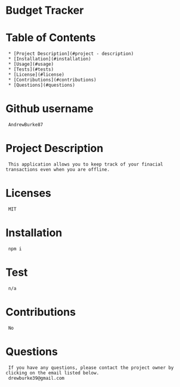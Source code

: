 # **Budget Tracker**

# Table of Contents

     * [Project Description](#project - description)
     * [Installation](#installation)
     * [Usage](#usage)
     * [Tests](#tests)
     * [License](#license)
     * [Contributions](#contributions)
     * [Questions](#questions)

# Github username

     AndrewBurke87

# Project Description

     This application allows you to keep track of your finacial transactions even when you are offline.

# Licenses

     MIT

# Installation

     npm i

# Test

     n/a

# Contributions

     No


# Questions

     If you have any questions, please contact the project owner by clicking on the email listed below.
     drewburke39@gmail.com
